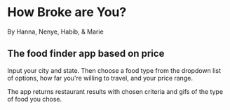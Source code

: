 # How Broke are You?
By Hanna, Nenye, Habib, &amp; Marie

## The food finder app based on price

Input your city and state. Then choose a food type from the dropdown list of options, how far you're willing to travel, and your price range.

The app returns restaurant results with chosen criteria and gifs of the type of food you chose.


